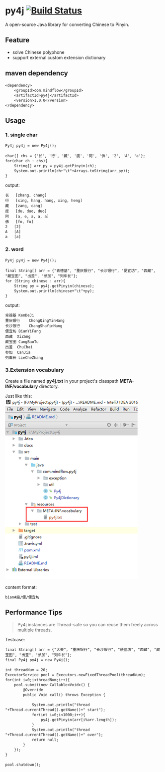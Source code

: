 # py4j [![Build Status](https://travis-ci.org/TiFG/mario.svg?branch=master)](https://travis-ci.org/TiFG/py4j)
A open-source Java library for converting Chinese to Pinyin.

## Feature
* solve Chinese polyphone
* support external custom extension dictionary

## maven dependency
```
<dependency>
    <groupId>com.mindflow</groupId>
    <artifactId>py4j</artifactId>
    <version>1.0.0</version>
</dependency>
```

## Usage
### 1. single char
```
Py4j py4j = new Py4j();

char[] chs = {'长', '行', '藏', '度', '阿', '佛', '2', 'A', 'a'};
for(char ch : chs){
    String[] arr_py = py4j.getPinyin(ch);
    System.out.println(ch+"\t"+Arrays.toString(arr_py));
}
```

output:
```
长	[zhang, chang]
行	[xing, hang, hang, xing, heng]
藏	[zang, cang]
度	[du, duo, duo]
阿	[a, e, a, a, a]
佛	[fo, fu]
2	[2]
A	[A]
a	[a]
```

### 2. word
```
Py4j py4j = new Py4j();

final String[] arr = {"肯德基", "重庆银行", "长沙银行", "便宜坊", "西藏", "藏宝图", "出差", "参加", "列车长"};
for (String chinese : arr){
    String py = py4j.getPinyin(chinese);
    System.out.println(chinese+"\t"+py);
}
```

output:
```
肯德基	KenDeJi
重庆银行	ChongQingYinHang
长沙银行	ChangShaYinHang
便宜坊	BianYiFang
西藏	XiZang
藏宝图	CangBaoTu
出差	ChuChai
参加	CanJia
列车长	LieCheZhang
```

### 3.Extension vocabulary
Create a file named **py4j.txt** in your project's classpath **META-INF/vocabulary** directory.

Just like this:
![Extension](docs/wiki/1.png)

content format:
```
bian#扁/便/便宜坊

```

## Performance Tips
> Py4j instances are Thread-safe so you can reuse them freely across multiple threads.

Testcase:
```
final String[] arr = {"大夫", "重庆银行", "长沙银行", "便宜坊", "西藏", "藏宝图", "出差", "参加", "列车长"};
final Py4j py4j = new Py4j();

int threadNum = 20;
ExecutorService pool = Executors.newFixedThreadPool(threadNum);
for(int i=0;i<threadNum;i++){
    pool.submit(new Callable<Void>() {
        @Override
        public Void call() throws Exception {

            System.out.println("thread "+Thread.currentThread().getName()+" start");
            for(int i=0;i<1000;i++){
                py4j.getPinyin(arr[i%arr.length]);
            }
            System.out.println("thread "+Thread.currentThread().getName()+" over");
            return null;
        }
    });
}

pool.shutdown();
```
